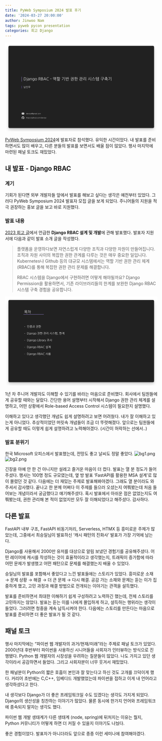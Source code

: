 ```yaml
---
title: PyWeb Symposium 2024 발표 후기
date: '2024-03-27 20:00:00'
author: Jinwoo Nam
tags: pyweb pycon presentation
categories: 회고 Django
---
```


![title.png](title.png)

[PyWeb Symposium 2024](https://pyweb.python.or.kr/)에 발표자로 참석했다. 유익한 시간이었다. 내 발표를 준비하면서도 많이 배우고, 다른 분들의 발표를 보면서도 배울 점이 많았다. 행사 마지막에 마련된 패널 토크도 재밌었다.

## 내 발표 - Django RBAC

### 계기

기회가 된다면 외부 개발자들 앞에서 발표를 해보고 싶다는 생각은 예전부터 있었다. 그러다 PyWeb Symposium 2024 발표자 모집 글을 보게 되었다. 주니어들의 지원을 적극 권장하는 홍보 글을 보고 바로 지원했다.

### 발표 내용

[2023 회고 글](https://devnjw.github.io/retrospect/2023/)에서 언급한 **Django RBAC 설계 및 개발**에 관해 발표했다. 발표자 지원서에 다음과 같이 발표 소개 글을 작성했다.

> 플랫폼을 운영하다보면 자연스럽게 다양한 조직과 다양한 자원이 만들어집니다. 조직과 자원 사이의 복잡한 권한 관계를 다루는 것은 매우 중요한 일입니다. Kubernetes나 Github 등의 대규모 시스템에서는 역할 기반 권한 관리 체계(RBAC)를 통해 복잡한 권한 관리 문제를 해결합니다.
>
> RBAC 시스템을 Django에서 구현하려면 어떻게 해야될까요? Django Permission을 활용하면서, 기존 라이브러리들의 한계를 보완한 Django RBAC 시스템 구축 경험을 공유합니다.

![toc.png](toc.png)

1년 차 주니어 개발자도 이해할 수 있기를 바라는 마음으로 준비했다. 회사에서 팀원들에게 공유할 때와는 달랐다. 간단한 용어 설명부터 시작해서 Django 권한 관리 체계를 설명하고, 어떤 상황에서 Role-based Access Control 시스템이 필요한지 설명했다.

이해하고 있다고 생각했던 개념도 쉽게 설명하려고 보면 어려웠다. 내가 잘 이해하고 있는게 아니었다. 추상적이었던 머릿속 개념들이 조금 더 뚜렷해졌다. 앞으로는 팀원들에게 공유할 때도 이렇게 쉽게 설명하려고 노력해야겠다. (시간이 허락하는 선에서..)

### 발표 분위기

한국 Microsoft 오피스에서 발표했는데, 전망도 좋고 날씨도 정말 좋았다.
![bg1.png](bg1.png)
![bg2.png](bg2.png)

긴장을 아예 안 한 건 아니지만 설레고 즐거운 마음이 더 컸다. 발표는 열 분 정도가 들어주셨다. 행사는 100명 정도 규모였는데, 옆 방 발표 ‘FastAPI를 활용한 MSA 설계’로 많이 몰렸던 것 같다. 다음에는 더 재밌는 주제로 발표해봐야겠다. 그래도 열 분이라도 와주셔서 감사했다. 끝나고 한 분께 어쩌다 이 주제를 들으러 오셨는지 여쭤봤는데 처음 들어보는 개념이라서 궁금했다고 얘기해주셨다. 혹시 발표에서 아쉬운 점은 없었는지도 여쭤봤는데, 권한 관리해 본 적이 없었지만 모두 잘 이해되었다고 해주셨다. 감사하다.

## 다른 발표

FastAPI 내부 구조, FastAPI 비동기처리, Serverless, HTMX 등 흥미로운 주제가 많았는데, 그중에서 최승일님이 발표하신 ‘캐시 패턴의 진화사’ 발표가 가장 기억에 남는다.

Django를 사용해서 2000만 유저를 대상으로 알림 보냈던 경험기를 공유해주셨다. 어떤 레이어에 캐시를 작성하는 것이 효율적이라고 생각했는지, 트래픽이 증가함에 따라 어떤 문제가 발생했고 어떤 패턴으로 문제를 해결했는지 배울 수 있었다.

승일님의 발표를 포함해서 좋았다고 느낀 발표들에는 스토리가 있었다. 흥미로운 소재 → 문제 상황 → 해결 → 더 큰 문제 → 다시 해결. 공감 가는 소재와 문제는 듣는 이가 집중하게 했고, 고민 과정과 해결 방법으로 전개되는 이야기는 관객을 설득했다.

발표를 준비하면서 최대한 이해하기 쉽게 구성하려고 노력하긴 했는데, 전체 스토리를 고민하지는 않았다. 발표는 듣는 이를 나에게 몰입하게 하고, 설득하는 행위라는 생각이 들었다. 그러려면 청중을 계속 납득시켜야 한다. 다음에는 스토리를 만든다는 마음으로 발표를 준비하면 더 좋은 발표가 될 것 같다.

## 패널 토크

행사 마지막에는 “파이썬 웹 개발자의 과거/현재/미래”라는 주제로 패널 토크가 있었다. 2000년대 후반부터 파이썬을 사용하신 시니어들을 사회자가 인터뷰하는 방식으로 진행됐다. Python 웹 개발자의 시장성을 우려하는 질문들이 많았다. 나도 가지고 있던 생각이라서 공감하면서 들었다. 그리고 사회자분이 너무 웃겨서 재밌었다.

한 패널분이 Python의 짧은 호흡이 본인과 잘 맞는다고 하신 것도 고개를 끄덕이게 했다. 커리어 초반에는 C,C++, 임베디드 개발했었는데 파이썬을 접하고 이게 내 언어라고 생각하셨다고 한다.

내 생각보다 Django가 더 좋은 프레임워크일 수도 있겠다는 생각도 가지게 되었다. Django의 생산성을 칭찬하는 이야기가 많았다. 물론 동시에 한가지 언어와 프레임워크에 종속되지 말자는 생각도 했다.

파이썬 웹 개발 생태계가 다른 생태계 (node, spring)에 뒤처지는 이유는 뭘지, Python 커뮤니티가 어떻게 하면 더 커질 수 있을지 이야기도 나눴다.

좋은 경험이었다. 발표자가 아니더라도 앞으로 종종 이런 세미나에 참여해야겠다.

```toc

```
